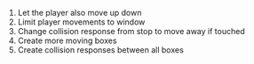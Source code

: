 1. Let the player also move up down
1. Limit player movements to window
1. Change collision response from stop to move away if touched
1. Create more moving boxes
1. Create collision responses between all boxes